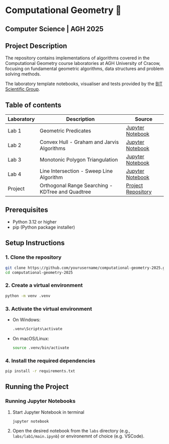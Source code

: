 # Computational Geometry 📐
## Computer Science | AGH 2025

## Project Description

The repository contains implementations of algorithms covered in the Computational Geometry course laboratories at AGH University of Cracow, focusing on fundamental geometric algorithms, data structures and problem solving methods.

The laboratory template notebooks, visualiser and tests provided by the [BIT Scientific Group](https://github.com/aghbit/Algorytmy-Geometryczne).

## Table of contents

| Laboratory | Description | Source |
|-------------|-------------|------|
| Lab 1 | Geometric Predicates | [Jupyter Notebook](labs/lab1/main.ipynb) |
| Lab 2 | Convex Hull - Graham and Jarvis Algorithms | [Jupyter Notebook](labs/lab2/main.ipynb) |
| Lab 3 | Monotonic Polygon Triangulation   | [Jupyter Notebook](labs/lab3/main.ipynb) |
| Lab 4 | Line Intersection - Sweep Line Algorithm | [Jupyter Notebook](labs/lab4/main.ipynb) |
| Project | Orthogonal Range Searching - KDTree and Quadtree | [Project Repository](https://github.com/Hbrtjm/Geometric_Algorithms_Project) |



## Prerequisites
- Python 3.12 or higher
- pip (Python package installer)

## Setup Instructions

### 1. Clone the repository
```bash
git clone https://github.com/yourusername/computational-geometry-2025.git
cd computational-geometry-2025
```

### 2. Create a virtual environment
```bash
python -m venv .venv
```

### 3. Activate the virtual environment
- On Windows:
  ```bash
  .venv\Scripts\activate
  ```
- On macOS/Linux:
  ```bash
  source .venv/bin/activate
  ```

### 4. Install the required dependencies
```bash
pip install -r requirements.txt
```

## Running the Project

### Running Jupyter Notebooks
1. Start Jupyter Notebook in terminal
   ```bash
   jupyter notebook
   ```
2. Open the desired notebook from the `labs` directory (e.g., `labs/lab1/main.ipynb`) or environemnt of choice (e.g. VSCode).
